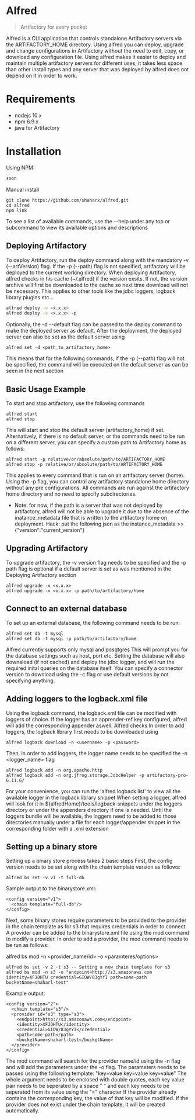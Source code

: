 # Alfred
> Artifactory for every pocket

Alfred is a CLI application that controls standalone Artifactory servers via the ARTIFACTORY_HOME directory.
Using alfred you can deploy, upgrade and change configurations in Artifactory without the need to edit, copy, or download any configuration file.
Using alfred makes it easier to deploy and maintain multiple artifactory servers for different uses, it takes less space than other install types and any server that was deployed by alfred does not depend on it in order to work.

# Requirements

 * nodejs 10.x
 * npm 6.9.x
 * java for Artifactory

# Installation

Using NPM:

```sh
soon
```

Manual install
```
git clone https://github.com/shaharx/alfred.git
cd alfred
npm link
```
To see a list of available commands, use the --help under any top or subcommand to view its available options and descriptions

## Deploying Artifactory
To deploy Artifactory, run the deploy command along with the mandatory -v (--artVersion) flag.
If the -p (--path) flag is not specified, artifactory will be deployed to the current working directory.
When deploying Artifactory, alfred checks in his cache (~/.alfred) if the version exsits. If not, the version archive will first be downloaded to the cache so next time download will not be necessary. This applies to other tools like the jdbc loggers, logback library plugins etc...

```sh
alfred deploy -v <x.x.x>
alfred deploy -v <x.x.x> -p 
```
Optionally, the -d --default flag can be passed to the deploy command to make the deployed server as default.
After the deployment, the deployed server can also be set as the default server using 
```
alfred set -d <path_to_artifactory_home>
```
This means that for the following commands, if the -p (--path) flag will not be specified, the command will be executed on the default server as can be seen in the next section

## Basic Usage Example

To start and stop artifactory, use the following commands

```
alfred start
alfred stop
```
This will start and stop the default server (artifactory_home) if set. Alternatively, if there is no default server, or the commands need to be run on a different server, you can specify a custom path to Artifactory home as follows:
```
alfred start -p relative/or/absolute/path/to/ARTIFACTORY_HOME
alfred stop -p relative/or/absolute/path/to/ARTIFACTORY_HOME
```
This applies to every command that is run on an artifactory server (home).
Using the -p flag, you can control any artifactory standalone home directory without any pre configurations.
All commands are run against the artifactory home directory and no need to specify subdirectories.
 * Note: for now, if the path is a server that was not deployed by artifactory, alfred will not be able to upgrade it due to the absence of the inatance_metadata file that is written to the artifactory home on deployment. Hack: put the following json as the instance_metadata >> {"version":"current_version"}

## Upgrading Artifactory

To upgrade artifactory, the -v version flag needs to be specified and the -p path flag is optional if a default server is set as was mentioned in the Deploying Artifactory section

```
alfred upgrade -v <x.x.x>
alfred upgrade -v <x.x.x> -p path/to/artifactory/home
```

## Connect to an external database

To set up an external database, the following command needs to be run:
```
alfred set db -t mysql
alfred set db -t mysql -p path/to/artifactory/home
```
Alfred currently supports only mysql and posqtgres
This will prompt you for the database settings such as host, port etc.
Setting the database will also downaload (if not cached) and deploy the jdbc logger, and will run the required inital queries on the database itself.
You can specify a connector version to download using the -c flag or use default versions by not specifying anything.

## Adding loggers to the logback.xml file

Using the logback command, the logback.xml file can be modified with loggers of choice.
If the logger has an apprender-ref key configured, alfred will add the corresponding appender aswell.
Alfred checks 
In order to add loggers, the logback library first needs to be downloaded using

```
alfred logback download -n <username> -p <password>
```
Then, in order to add loggers, the logger name needs to be specified the -n <logger_name> flag
```
alfred logback add -n org.apache.http
alfred logback add -n org.jfrog.storage.JdbcHelper -p artifactory-pro-6.11.6/
```
For your convenience, you can run the 'alfred logback list' to view all the available logger in the logback library snippet
When setting a logger, alfred will look for it in ${alfredHome}/tools/logback-snippets under the loggers directory or under the appenders directory if one is needed.
Until the loggers bundle will be available, the loggers need to be added to those directories manually under a file for each logger/appender snippet in the corresponding folder with a .xml extension

## Setting up a binary store

Setting up a binary store process takes 2 basic steps
First, the config version needs to be set along with the chain template version as follows:

```
alfred bs set -v v1 -t full-db
```

Sample output to the binarystore.xml:
```
<config version="v1">
  <chain template="full-db"/>
</config>
```
Next, some binary stores require parameters to be provided to the provider in the chain template as for s3 that requires credentials in order to connect. A provider can be added to the binarystore.xml file using the mod command to modify a provider.
In order to add a provider, the mod command needs to be run as follows:

alfred bs mod -n <provider_name/id> -o <paramteres/options>

```
alfred bs set -v 2 -t s3 -- Setting a new chain template for s3
alfred bs mod -n s3 -o "endpoint=http://s3.amazonaws.com identity=XFJDHTU credential=GIOW/83gYYI path=some-path bucketName=shaharl-test"
```
Example output:
```
<config version="2">
  <chain template="s3"/>
  <provider id="s3" type="s3">
    <endpoint>http://s3.amazonaws.com</endpoint>
    <identity>XFJDHTU</identity>
    <credential>GIOW/83gYYI</credential>
    <path>some-path</path>
    <bucketName>shaharl-test</bucketName>
  </provider>
</config>
```

The mod command will search for the provider name/id using the -n flag and will add the parameters under the -o flag. The parameters needs to be passed using the following template:
"key=value key=value key=value"
The whole argument needs to be enclosed with double quotes, each key value pair needs to be seperated by a space " " and each key needs to be seperated from its value using the "=" character
If the provider already contains the corresponding key, the value of that key will be modified.
If the provider does not exist under the chain template, it will be created automatically.
